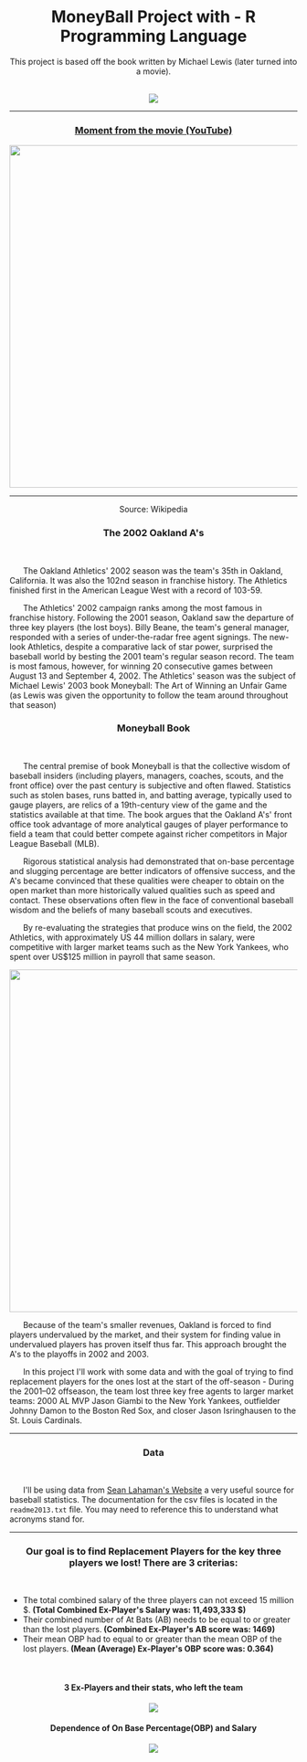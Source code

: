 <h1 align="center">MoneyBall Project with - R Programming Language</h1>

<div align="center">This project is based off the book written by Michael Lewis (later turned into a movie).</div>

<br>

<p align="center">
  <img src=Images/Moneyball%20Title.jpg>
</p>

----------------------------------------------------------------------------------------------------------------------------------------

<div align="center">
   <h3><a href='https://www.youtube.com/watch?v=yGf6LNWY9AI'>Moment from the movie (YouTube)</a></h3>
</div>

<p align="center">
  <img width="950" height="600" src=Images/Moneyball.jpg>
</p>

----------------------------------------------------------------------------------------------------------------------------------------

<div align="center">Source: Wikipedia</div>

<h3 align="center">The 2002 Oakland A's</h3>

<br>

&nbsp;&nbsp;&nbsp;&nbsp;&nbsp;&nbsp;The Oakland Athletics' 2002 season was the team's 35th in Oakland, California. It was also the 102nd season in franchise history. The Athletics finished first in the American League West with a record of 103-59.</br>

&nbsp;&nbsp;&nbsp;&nbsp;&nbsp;&nbsp;The Athletics' 2002 campaign ranks among the most famous in franchise history. Following the 2001 season, Oakland saw the departure of three key players (the lost boys). Billy Beane, the team's general manager, responded with a series of under-the-radar free agent signings. The new-look Athletics, despite a comparative lack of star power, surprised the baseball world by besting the 2001 team's regular season record. The team is most famous, however, for winning 20 consecutive games between August 13 and September 4, 2002. The Athletics' season was the subject of Michael Lewis' 2003 book Moneyball: The Art of Winning an Unfair Game (as Lewis was given the opportunity to follow the team around throughout that season)

<h3 align="center">Moneyball Book</h3>

<br>

&nbsp;&nbsp;&nbsp;&nbsp;&nbsp;&nbsp;The central premise of book Moneyball is that the collective wisdom of baseball insiders (including players, managers, coaches, scouts, and the front office) over the past century is subjective and often flawed. Statistics such as stolen bases, runs batted in, and batting average, typically used to gauge players, are relics of a 19th-century view of the game and the statistics available at that time. The book argues that the Oakland A's' front office took advantage of more analytical gauges of player performance to field a team that could better compete against richer competitors in Major League Baseball (MLB).

&nbsp;&nbsp;&nbsp;&nbsp;&nbsp;&nbsp;Rigorous statistical analysis had demonstrated that on-base percentage and slugging percentage are better indicators of offensive success, and the A's became convinced that these qualities were cheaper to obtain on the open market than more historically valued qualities such as speed and contact. These observations often flew in the face of conventional baseball wisdom and the beliefs of many baseball scouts and executives.

&nbsp;&nbsp;&nbsp;&nbsp;&nbsp;&nbsp;By re-evaluating the strategies that produce wins on the field, the 2002 Athletics, with approximately US 44 million dollars in salary, were competitive with larger market teams such as the New York Yankees, who spent over US$125 million in payroll that same season.


<p align="center">
  <img width="850" height="600" src=Images/salary.png>
</p>


&nbsp;&nbsp;&nbsp;&nbsp;&nbsp;&nbsp;Because of the team's smaller revenues, Oakland is forced to find players undervalued by the market, and their system for finding value in undervalued players has proven itself thus far. This approach brought the A's to the playoffs in 2002 and 2003.

&nbsp;&nbsp;&nbsp;&nbsp;&nbsp;&nbsp;In this project I'll work with some data and with the goal of trying to find replacement players for the ones lost at the start of the off-season - During the 2001–02 offseason, the team lost three key free agents to larger market teams: 2000 AL MVP Jason Giambi to the New York Yankees, outfielder Johnny Damon to the Boston Red Sox, and closer Jason Isringhausen to the St. Louis Cardinals.

----------------------------------------------------------------------------------------------------------------------------------------

<h3 align="center">Data</h3>

<br>

&nbsp;&nbsp;&nbsp;&nbsp;&nbsp;&nbsp;I'll be using data from [Sean Lahaman's Website](http://www.seanlahman.com/baseball-archive/statistics/) a very useful source for baseball statistics. The documentation for the csv files is located in the `readme2013.txt` file. You may need to reference this to understand what acronyms stand for.

----------------------------------------------------------------------------------------------------------------------------------------

<h3 align = "center">Our goal is to find Replacement Players for the key three players we lost! There are 3 criterias:</h3>

<br>
<ul>
  <li>The total combined salary of the three players can not exceed 15 million $.<strong> (Total Combined Ex-Player's Salary was: 11,493,333 $)</strong></li>
  <li>Their combined number of At Bats (AB) needs to be equal to or greater than the lost players.<strong> (Combined Ex-Player's AB score was: 1469)</strong></li>
  <li>Their mean OBP had to equal to or greater than the mean OBP of the lost players.<strong> (Mean (Average) Ex-Player's OBP score was: 0.364)</strong></li>
</ul>
<br>

<h4 align="center">3 Ex-Players and their stats, who left the team</h4>

<p align="center">
  <img src=Images/Ex%20Players.PNG>
</p>

<h4 align="center">Dependence of On Base Percentage(OBP) and Salary</h4>

<p align="center">
  <img src=Images/OBP%20and%20Salary%20-%20Full.png>
</p>














